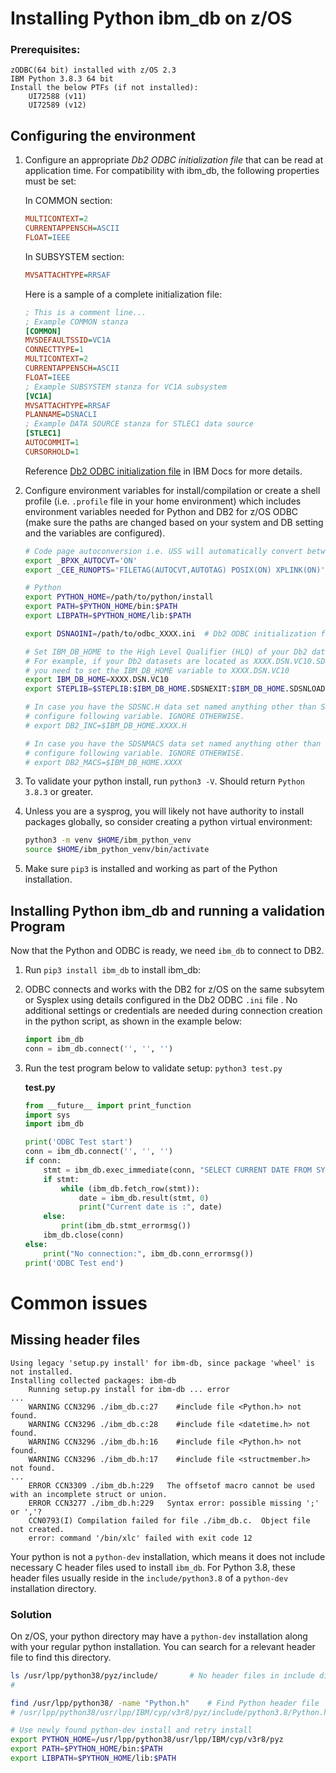 # Installing Python ibm_db on z/OS

### Prerequisites:
	
	zODBC(64 bit) installed with z/OS 2.3
	IBM Python 3.8.3 64 bit
	Install the below PTFs (if not installed):
		UI72588 (v11)
		UI72589 (v12)

## Configuring the environment
1. Configure an appropriate _Db2 ODBC initialization file_ that can be read at application time. For compatibility with ibm_db, the following properties must be set:

    In COMMON section:

    ```ini
    MULTICONTEXT=2
    CURRENTAPPENSCH=ASCII
    FLOAT=IEEE
    ```

    In SUBSYSTEM section:

    ```ini
    MVSATTACHTYPE=RRSAF
    ```

    Here is a sample of a complete initialization file:

    ```ini
    ; This is a comment line...
    ; Example COMMON stanza
    [COMMON]
    MVSDEFAULTSSID=VC1A
    CONNECTTYPE=1
    MULTICONTEXT=2
    CURRENTAPPENSCH=ASCII
    FLOAT=IEEE
    ; Example SUBSYSTEM stanza for VC1A subsystem
    [VC1A]
    MVSATTACHTYPE=RRSAF
    PLANNAME=DSNACLI
    ; Example DATA SOURCE stanza for STLEC1 data source
    [STLEC1]
    AUTOCOMMIT=1
    CURSORHOLD=1
    ```

    Reference [Db2 ODBC initialization file](https://www.ibm.com/docs/en/db2-for-zos/12?topic=applications-db2-odbc-initialization-file) in IBM Docs for more details.

1. Configure environment variables for install/compilation or create a shell profile (i.e. `.profile` file in your home environment) which includes environment variables needed for Python and DB2 for z/OS ODBC (make sure the paths are changed based on your system and DB setting and the variables are configured).

	```sh
	# Code page autoconversion i.e. USS will automatically convert between ASCII and EBCDIC where needed.
	export _BPXK_AUTOCVT='ON'
	export _CEE_RUNOPTS='FILETAG(AUTOCVT,AUTOTAG) POSIX(ON) XPLINK(ON)'
	
	# Python
	export PYTHON_HOME=/path/to/python/install
	export PATH=$PYTHON_HOME/bin:$PATH
	export LIBPATH=$PYTHON_HOME/lib:$PATH
	
	export DSNAOINI=/path/to/odbc_XXXX.ini	# Db2 ODBC initialization file
	
	# Set IBM_DB_HOME to the High Level Qualifier (HLQ) of your Db2 datasets.
	# For example, if your Db2 datasets are located as XXXX.DSN.VC10.SDSNC.H and XXXX.DSN.VC10.SDSNMACS, 
	# you need to set the IBM_DB_HOME variable to XXXX.DSN.VC10
	export IBM_DB_HOME=XXXX.DSN.VC10
	export STEPLIB=$STEPLIB:$IBM_DB_HOME.SDSNEXIT:$IBM_DB_HOME.SDSNLOAD:$IBM_DB_HOME.SDSNLOD2
	
	# In case you have the SDSNC.H data set named anything other than SDSNC.H, i.e. non default behaviour, 
	# configure following variable. IGNORE OTHERWISE.
	# export DB2_INC=$IBM_DB_HOME.XXXX.H
	
	# In case you have the SDSNMACS data set named anything other than SDSNMACS, i.e. non default behaviour, 
	# configure following variable. IGNORE OTHERWISE.
	# export DB2_MACS=$IBM_DB_HOME.XXXX
	```
1. To validate your python install, run `python3 -V`. Should return `Python 3.8.3` or greater.
1. Unless you are a sysprog, you will likely not have authority to install packages globally, so consider creating a python virtual environment:
	```sh
	python3 -m venv $HOME/ibm_python_venv
	source $HOME/ibm_python_venv/bin/activate
	```
4. Make sure `pip3` is installed and working as part of the Python installation.


## Installing Python ibm_db and running a validation Program

Now that the Python and ODBC is ready, we need `ibm_db` to connect to DB2.

1. Run `pip3 install ibm_db` to install ibm_db: 
1. ODBC connects and works with the DB2 for z/OS on the same subsytem or Sysplex using details configured in the Db2 ODBC `.ini` file . No additional settings or credentials are needed during connection creation in the python script, as shown in the example below:
	```python
	import ibm_db
	conn = ibm_db.connect('', '', '')
	```
1. Run the test program below to validate setup: `python3 test.py`
	
	**test.py**

	```python
	from __future__ import print_function
	import sys
	import ibm_db

	print('ODBC Test start')
	conn = ibm_db.connect('', '', '')
	if conn:
		stmt = ibm_db.exec_immediate(conn, "SELECT CURRENT DATE FROM SYSIBM.SYSDUMMY1")
		if stmt:
			while (ibm_db.fetch_row(stmt)):
				date = ibm_db.result(stmt, 0)
				print("Current date is :", date)
		else:
			print(ibm_db.stmt_errormsg())
		ibm_db.close(conn)
	else:
		print("No connection:", ibm_db.conn_errormsg())
	print('ODBC Test end')
	```	

# Common issues
## Missing header files
```
Using legacy 'setup.py install' for ibm-db, since package 'wheel' is not installed.
Installing collected packages: ibm-db
    Running setup.py install for ibm-db ... error
...
    WARNING CCN3296 ./ibm_db.c:27    #include file <Python.h> not found.
    WARNING CCN3296 ./ibm_db.c:28    #include file <datetime.h> not found.
    WARNING CCN3296 ./ibm_db.h:16    #include file <Python.h> not found.
    WARNING CCN3296 ./ibm_db.h:17    #include file <structmember.h> not found.
...
    ERROR CCN3309 ./ibm_db.h:229   The offsetof macro cannot be used with an incomplete struct or union.
    ERROR CCN3277 ./ibm_db.h:229   Syntax error: possible missing ';' or ','?
    CCN0793(I) Compilation failed for file ./ibm_db.c.  Object file not created.
    error: command '/bin/xlc' failed with exit code 12
```
Your python is not a `python-dev` installation, which means it does not include necessary C header files used to install `ibm_db`. For Python 3.8, these header files usually reside in the `include/python3.8` of a `python-dev` installation directory.

### Solution
On z/OS, your python directory may have a `python-dev` installation along with your regular python installation. You can search for a relevant header file to find this directory.
```sh
ls /usr/lpp/python38/pyz/include/		# No header files in include directory
# 

find /usr/lpp/python38/ -name "Python.h"	# Find Python header file
# /usr/lpp/python38/usr/lpp/IBM/cyp/v3r8/pyz/include/python3.8/Python.h

# Use newly found python-dev install and retry install
export PYTHON_HOME=/usr/lpp/python38/usr/lpp/IBM/cyp/v3r8/pyz
export PATH=$PYTHON_HOME/bin:$PATH
export LIBPATH=$PYTHON_HOME/lib:$PATH
```
